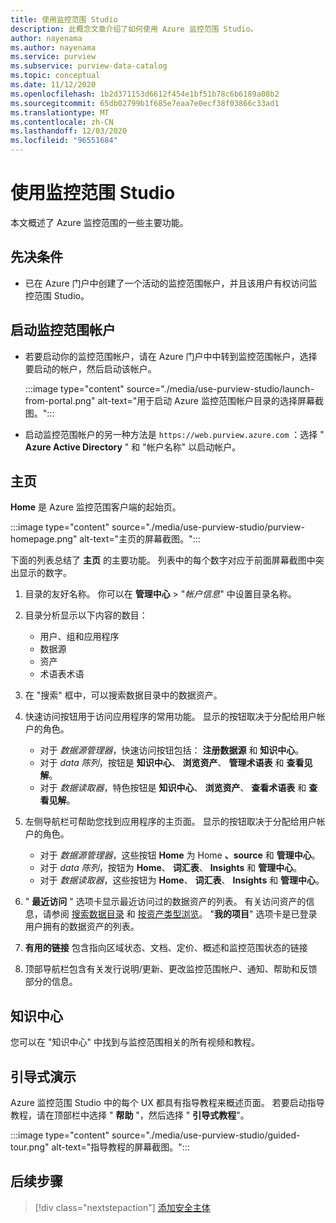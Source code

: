 ```yaml
---
title: 使用监控范围 Studio
description: 此概念文章介绍了如何使用 Azure 监控范围 Studio。
author: nayenama
ms.author: nayenama
ms.service: purview
ms.subservice: purview-data-catalog
ms.topic: conceptual
ms.date: 11/12/2020
ms.openlocfilehash: 1b2d371153d6612f454e1bf51b78c6b6189a08b2
ms.sourcegitcommit: 65db02799b1f685e7eaa7e0ecf38f03866c33ad1
ms.translationtype: MT
ms.contentlocale: zh-CN
ms.lasthandoff: 12/03/2020
ms.locfileid: "96551684"
---
```

# <a name="use-purview-studio"></a>使用监控范围 Studio

本文概述了 Azure 监控范围的一些主要功能。

## <a name="prerequisites"></a>先决条件

* 已在 Azure 门户中创建了一个活动的监控范围帐户，并且该用户有权访问监控范围 Studio。

## <a name="launch-purview-account"></a>启动监控范围帐户

* 若要启动你的监控范围帐户，请在 Azure 门户中中转到监控范围帐户，选择要启动的帐户，然后启动该帐户。

   :::image type="content" source="./media/use-purview-studio/launch-from-portal.png" alt-text="用于启动 Azure 监控范围帐户目录的选择屏幕截图。":::

* 启动监控范围帐户的另一种方法是 `https://web.purview.azure.com` ：选择 " **Azure Active Directory** " 和 "帐户名称" 以启动帐户。

## <a name="home-page"></a>主页

**Home** 是 Azure 监控范围客户端的起始页。

 :::image type="content" source="./media/use-purview-studio/purview-homepage.png" alt-text="主页的屏幕截图。":::

下面的列表总结了 **主页** 的主要功能。 列表中的每个数字对应于前面屏幕截图中突出显示的数字。

1. 目录的友好名称。 你可以在 **管理中心** > "*帐户信息*" 中设置目录名称。

2. 目录分析显示以下内容的数目：
    - 用户、组和应用程序
    - 数据源
    - 资产
    - 术语表术语

3. 在 "搜索" 框中，可以搜索数据目录中的数据资产。

4. 快速访问按钮用于访问应用程序的常用功能。 显示的按钮取决于分配给用户帐户的角色。

    - 对于 *数据源管理器*，快速访问按钮包括： **注册数据源** 和 **知识中心**。
    - 对于 *data 陈列*，按钮是 **知识中心**、 **浏览资产**、 **管理术语表** 和 **查看见解**。
    - 对于 *数据读取器*，特色按钮是 **知识中心**、 **浏览资产**、 **查看术语表** 和 **查看见解**。

5. 左侧导航栏可帮助您找到应用程序的主页面。 显示的按钮取决于分配给用户帐户的角色。

    - 对于 *数据源管理器*，这些按钮 **Home** 为 Home **、source** 和 **管理中心**。
    - 对于 *data 陈列*，按钮为 **Home**、 **词汇表**、 **Insights** 和 **管理中心**。
    - 对于 *数据读取器*，这些按钮为 **Home**、 **词汇表**、 **Insights** 和 **管理中心**。
  
6. " **最近访问** " 选项卡显示最近访问过的数据资产的列表。 有关访问资产的信息，请参阅 [搜索数据目录](how-to-search-catalog.md) 和 [按资产类型浏览](how-to-browse-catalog.md#browse-experience)。  "**我的项目**" 选项卡是已登录用户拥有的数据资产的列表。
7. **有用的链接** 包含指向区域状态、文档、定价、概述和监控范围状态的链接
8. 顶部导航栏包含有关发行说明/更新、更改监控范围帐户、通知、帮助和反馈部分的信息。

## <a name="knowledge-center"></a>知识中心

您可以在 "知识中心" 中找到与监控范围相关的所有视频和教程。

## <a name="guided-tours"></a>引导式演示

Azure 监控范围 Studio 中的每个 UX 都具有指导教程来概述页面。 若要启动指导教程，请在顶部栏中选择 " **帮助** "，然后选择 " **引导式教程**"。

:::image type="content" source="./media/use-purview-studio/guided-tour.png" alt-text="指导教程的屏幕截图。":::

## <a name="next-steps"></a>后续步骤

> [!div class="nextstepaction"]
> [添加安全主体](tutorial-scan-data.md)